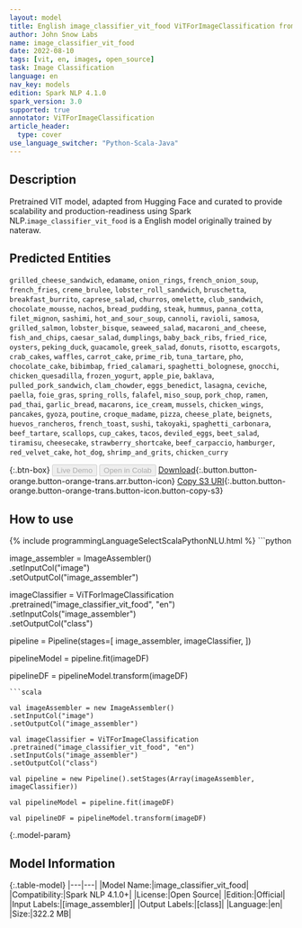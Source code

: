 ```yaml
---
layout: model
title: English image_classifier_vit_food ViTForImageClassification from nateraw
author: John Snow Labs
name: image_classifier_vit_food
date: 2022-08-10
tags: [vit, en, images, open_source]
task: Image Classification
language: en
nav_key: models
edition: Spark NLP 4.1.0
spark_version: 3.0
supported: true
annotator: ViTForImageClassification
article_header:
  type: cover
use_language_switcher: "Python-Scala-Java"
---
```


## Description

Pretrained VIT  model, adapted from Hugging Face and curated to provide scalability and production-readiness using Spark NLP.`image_classifier_vit_food` is a English model originally trained by nateraw.


## Predicted Entities

`grilled_cheese_sandwich`, `edamame`, `onion_rings`, `french_onion_soup`, `french_fries`, `creme_brulee`, `lobster_roll_sandwich`, `bruschetta`, `breakfast_burrito`, `caprese_salad`, `churros`, `omelette`, `club_sandwich`, `chocolate_mousse`, `nachos`, `bread_pudding`, `steak`, `hummus`, `panna_cotta`, `filet_mignon`, `sashimi`, `hot_and_sour_soup`, `cannoli`, `ravioli`, `samosa`, `grilled_salmon`, `lobster_bisque`, `seaweed_salad`, `macaroni_and_cheese`, `fish_and_chips`, `caesar_salad`, `dumplings`, `baby_back_ribs`, `fried_rice`, `oysters`, `peking_duck`, `guacamole`, `greek_salad`, `donuts`, `risotto`, `escargots`, `crab_cakes`, `waffles`, `carrot_cake`, `prime_rib`, `tuna_tartare`, `pho`, `chocolate_cake`, `bibimbap`, `fried_calamari`, `spaghetti_bolognese`, `gnocchi`, `chicken_quesadilla`, `frozen_yogurt`, `apple_pie`, `baklava`, `pulled_pork_sandwich`, `clam_chowder`, `eggs_benedict`, `lasagna`, `ceviche`, `paella`, `foie_gras`, `spring_rolls`, `falafel`, `miso_soup`, `pork_chop`, `ramen`, `pad_thai`, `garlic_bread`, `macarons`, `ice_cream`, `mussels`, `chicken_wings`, `pancakes`, `gyoza`, `poutine`, `croque_madame`, `pizza`, `cheese_plate`, `beignets`, `huevos_rancheros`, `french_toast`, `sushi`, `takoyaki`, `spaghetti_carbonara`, `beef_tartare`, `scallops`, `cup_cakes`, `tacos`, `deviled_eggs`, `beet_salad`, `tiramisu`, `cheesecake`, `strawberry_shortcake`, `beef_carpaccio`, `hamburger`, `red_velvet_cake`, `hot_dog`, `shrimp_and_grits`, `chicken_curry`



{:.btn-box}
<button class="button button-orange" disabled>Live Demo</button>
<button class="button button-orange" disabled>Open in Colab</button>
[Download](https://s3.amazonaws.com/auxdata.johnsnowlabs.com/public/models/image_classifier_vit_food_en_4.1.0_3.0_1660167590552.zip){:.button.button-orange.button-orange-trans.arr.button-icon}
[Copy S3 URI](s3://auxdata.johnsnowlabs.com/public/models/image_classifier_vit_food_en_4.1.0_3.0_1660167590552.zip){:.button.button-orange.button-orange-trans.button-icon.button-copy-s3}

## How to use



<div class="tabs-box" markdown="1">
{% include programmingLanguageSelectScalaPythonNLU.html %}
```python

image_assembler = ImageAssembler() \
    .setInputCol("image") \
    .setOutputCol("image_assembler")

imageClassifier = ViTForImageClassification \
    .pretrained("image_classifier_vit_food", "en")\
    .setInputCols("image_assembler") \
    .setOutputCol("class")

pipeline = Pipeline(stages=[
    image_assembler,
    imageClassifier,
])

pipelineModel = pipeline.fit(imageDF)

pipelineDF = pipelineModel.transform(imageDF)
```
```scala

val imageAssembler = new ImageAssembler()
.setInputCol("image")
.setOutputCol("image_assembler")

val imageClassifier = ViTForImageClassification
.pretrained("image_classifier_vit_food", "en")
.setInputCols("image_assembler")
.setOutputCol("class")

val pipeline = new Pipeline().setStages(Array(imageAssembler, imageClassifier))

val pipelineModel = pipeline.fit(imageDF)

val pipelineDF = pipelineModel.transform(imageDF)

```
</div>

{:.model-param}
## Model Information

{:.table-model}
|---|---|
|Model Name:|image_classifier_vit_food|
|Compatibility:|Spark NLP 4.1.0+|
|License:|Open Source|
|Edition:|Official|
|Input Labels:|[image_assembler]|
|Output Labels:|[class]|
|Language:|en|
|Size:|322.2 MB|
